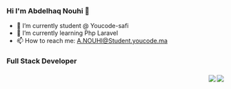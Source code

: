 ### Hi I'm Abdelhaq Nouhi 👋

<!--
**AbdelhaqNouhi/AbdelhaqNouhi** is a ✨ _special_ ✨ repository because its `README.md` (this file) appears on your GitHub profile.

Here are some ideas to get you started:

- 🔭 I’m currently student @ Youcode-safi
- 🌱 I’m currently learning Php Laravel
- 👯 I’m looking to collaborate on ...
- 🤔 I’m looking for help with ...
- 💬 Ask me about ...
- 📫 How to reach me: A.NOUHI@Student.youcode.ma
- 😄 Pronouns: ...
- ⚡ Fun fact: ...

-->

- 🔭 I’m currently student @ Youcode-safi
- 🌱 I’m currently learning Php Laravel
- 📫 How to reach me: A.NOUHI@Student.youcode.ma




<h3> Full Stack Developer <h3> 
<!-- <h3> 🤝🏻 &nbsp;Connect with Me </h3> -->



<a href="https://github.com/AVS1508">
  <img align="right" src="https://github-readme-stats.vercel.app/api?username=AbdelhaqNouhi&show_icons=true&theme=gotham" />  
  <img align="right" src="https://github-readme-stats.vercel.app/api/top-langs/?username=AbdelhaqNouhi&layout=compact&theme=gotham" />
</a>

